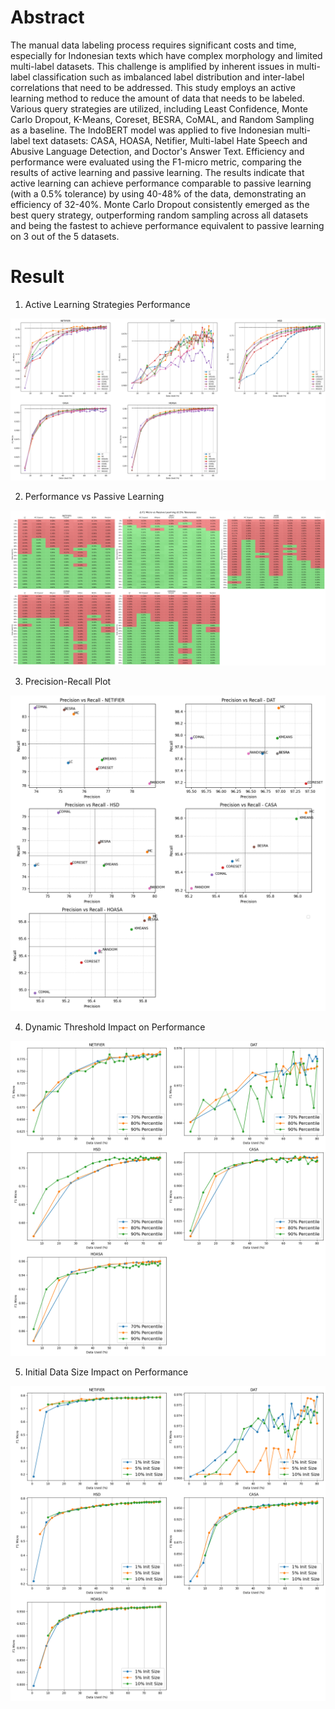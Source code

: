 # Abstract
The manual data labeling process requires significant costs and time, especially for Indonesian texts which have complex morphology and limited multi-label datasets. This challenge is amplified by inherent issues in multi-label classification such as imbalanced label distribution and inter-label correlations that need to be addressed. This study employs an active learning method to reduce the amount of data that needs to be labeled. Various query strategies are utilized, including Least Confidence, Monte Carlo Dropout, K-Means, Coreset, BESRA, CoMAL, and Random Sampling as a baseline. The IndoBERT model was applied to five Indonesian multi-label text datasets: CASA, HOASA, Netifier, Multi-label Hate Speech and Abusive Language Detection, and Doctor's Answer Text. Efficiency and performance were evaluated using the F1-micro metric, comparing the results of active learning and passive learning. The results indicate that active learning can achieve performance comparable to passive learning (with a 0.5% tolerance) by using 40-48% of the data, demonstrating an efficiency of 32-40%. Monte Carlo Dropout consistently emerged as the best query strategy, outperforming random sampling across all datasets and being the fastest to achieve performance equivalent to passive learning on 3 out of the 5 datasets.

# Result
1. Active Learning Strategies Performance
<img src="./result/plot-result.png" alt="Comparison of different active learning strategies">

2. Performance vs Passive Learning
<img src="./result/passive-vs-active.png" alt="Active learning vs passive learning performance">

3. Precision-Recall Plot
<img src="./result/precision-recall.png" alt="Precision and recall plot of different active learning strategies">

4. Dynamic Threshold Impact on Performance
<img src="./result/threshold.png" alt="Dynamic threshold setting impact on active learning performance">

5. Initial Data Size Impact on Performance
<img src="./result/init-size.png" alt="Initial data size impact on active learning performance">

